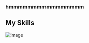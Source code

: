### hmmmmmmmmmmmmmmmm
## My Skills
![image](https://github.com/ifsvivek/ifsvivek/assets/80456739/1cd95dd6-32fc-48c4-a8ef-02e77d491423)
